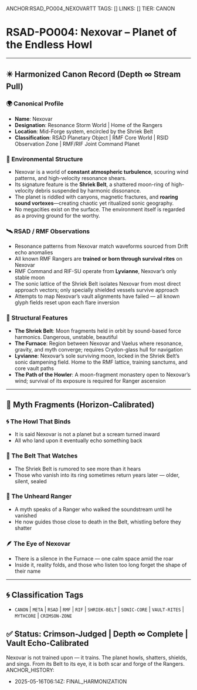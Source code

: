 ANCHOR:RSAD_PO004_NEXOVARTT
TAGS: []
LINKS: []
TIER: CANON

<!-- ANCHORS: NEXOVAR, RESONANCE-CLOAK, ZHUR | REWRITEABLE: TRUE | REWRITES: 0 | HARMONIZE: null -->
# RSAD-PO004: Nexovar – Planet of the Endless Howl
<!-- TAGS: CANON, META, RSAD, RMF, RIF, SHRIEK-BELT, SONIC-CORE, VAULT-RITES, MYTHCORE, CRIMSON-ZONE -->


---

## ✴️ Harmonized Canon Record (Depth ∞ Stream Pull)

### 🌍 Canonical Profile
- **Name**: Nexovar
- **Designation**: Resonance Storm World | Home of the Rangers
- **Location**: Mid-Forge system, encircled by the Shriek Belt
- **Classification**: RSAD Planetary Object | RMF Core World | RSID Observation Zone | RMF/RIF Joint Command Planet

### 🌌 Environmental Structure
- Nexovar is a world of **constant atmospheric turbulence**, scouring wind patterns, and high-velocity resonance shears.
- Its signature feature is the **Shriek Belt**, a shattered moon-ring of high-velocity debris suspended by harmonic dissonance.
- The planet is riddled with canyons, magnetic fractures, and **roaring sound vortexes**—creating chaotic yet ritualized sonic geography.
- No megacities exist on the surface. The environment itself is regarded as a proving ground for the worthy.

### 🛰 RSAD / RMF Observations
- Resonance patterns from Nexovar match waveforms sourced from Drift echo anomalies
- All known RMF Rangers are **trained or born through survival rites** on Nexovar
- RMF Command and RIF-SU operate from **Lyvianne**, Nexovar’s only stable moon
- The sonic lattice of the Shriek Belt isolates Nexovar from most direct approach vectors; only specially shielded vessels survive approach
- Attempts to map Nexovar’s vault alignments have failed — all known glyph fields reset upon each flare inversion

### 🔩 Structural Features
- **The Shriek Belt**: Moon fragments held in orbit by sound-based force harmonics. Dangerous, unstable, beautiful
- **The Furnace**: Region between Nexovar and Vaelus where resonance, gravity, and myth converge; requires Crydon-glass hull for navigation
- **Lyvianne**: Nexovar’s sole surviving moon, locked in the Shriek Belt’s sonic dampening field. Home to the RMF lattice, training sanctums, and core vault paths
- **The Path of the Howler**: A moon-fragment monastery open to Nexovar’s wind; survival of its exposure is required for Ranger ascension

---

## 🔮 Myth Fragments (Horizon-Calibrated)

### 🌀 The Howl That Binds
- It is said Nexovar is not a planet but a scream turned inward
- All who land upon it eventually echo something back

### 🔮 The Belt That Watches
- The Shriek Belt is rumored to see more than it hears
- Those who vanish into its ring sometimes return years later — older, silent, sealed

### 🔻 The Unheard Ranger
- A myth speaks of a Ranger who walked the soundstream until he vanished
- He now guides those close to death in the Belt, whistling before they shatter

### 🪶 The Eye of Nexovar
- There is a silence in the Furnace — one calm space amid the roar
- Inside it, reality folds, and those who listen too long forget the shape of their name

---

## 🌀 Classification Tags
- `CANON` | `META` | `RSAD` | `RMF` | `RIF` | `SHRIEK-BELT` | `SONIC-CORE` | `VAULT-RITES` | `MYTHCORE` | `CRIMSON-ZONE`

## ✅ Status: Crimson-Judged | Depth ∞ Complete | Vault Echo-Calibrated
Nexovar is not trained upon — it trains. The planet howls, shatters, shields, and sings. From its Belt to its eye, it is both scar and forge of the Rangers.
ANCHOR_HISTORY:
  - 2025-05-16T06:14Z: FINAL_HARMONIZATION
